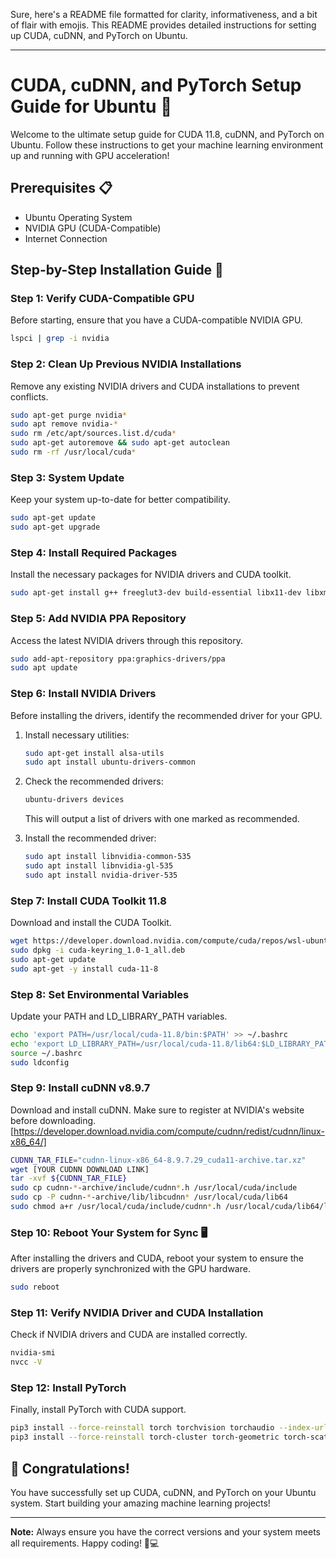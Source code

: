 Sure, here's a README file formatted for clarity, informativeness, and a bit of flair with emojis. This README provides detailed instructions for setting up CUDA, cuDNN, and PyTorch on Ubuntu.

---

# CUDA, cuDNN, and PyTorch Setup Guide for Ubuntu 🐧

Welcome to the ultimate setup guide for CUDA 11.8, cuDNN, and PyTorch on Ubuntu. Follow these instructions to get your machine learning environment up and running with GPU acceleration!

## Prerequisites 📋

- Ubuntu Operating System
- NVIDIA GPU (CUDA-Compatible)
- Internet Connection

## Step-by-Step Installation Guide 🚀

### Step 1: Verify CUDA-Compatible GPU

Before starting, ensure that you have a CUDA-compatible NVIDIA GPU.

```bash
lspci | grep -i nvidia
```

### Step 2: Clean Up Previous NVIDIA Installations

Remove any existing NVIDIA drivers and CUDA installations to prevent conflicts.

```bash
sudo apt-get purge nvidia*
sudo apt remove nvidia-*
sudo rm /etc/apt/sources.list.d/cuda*
sudo apt-get autoremove && sudo apt-get autoclean
sudo rm -rf /usr/local/cuda*
```

### Step 3: System Update

Keep your system up-to-date for better compatibility.

```bash
sudo apt-get update
sudo apt-get upgrade
```

### Step 4: Install Required Packages

Install the necessary packages for NVIDIA drivers and CUDA toolkit.

```bash
sudo apt-get install g++ freeglut3-dev build-essential libx11-dev libxmu-dev libxi-dev libglu1-mesa libglu1-mesa-dev
```

### Step 5: Add NVIDIA PPA Repository

Access the latest NVIDIA drivers through this repository.

```bash
sudo add-apt-repository ppa:graphics-drivers/ppa
sudo apt update
```

### Step 6: Install NVIDIA Drivers

Before installing the drivers, identify the recommended driver for your GPU.

1. Install necessary utilities:

    ```bash
    sudo apt-get install alsa-utils
    sudo apt install ubuntu-drivers-common
    ```
2. Check the recommended drivers:
  
    ```bash
    ubuntu-drivers devices
    ```
    This will output a list of drivers with one marked as recommended.

3. Install the recommended driver:

    ```bash
    sudo apt install libnvidia-common-535
    sudo apt install libnvidia-gl-535
    sudo apt install nvidia-driver-535
    ```

### Step 7: Install CUDA Toolkit 11.8

Download and install the CUDA Toolkit.

```bash
wget https://developer.download.nvidia.com/compute/cuda/repos/wsl-ubuntu/x86_64/cuda-keyring_1.0-1_all.deb
sudo dpkg -i cuda-keyring_1.0-1_all.deb
sudo apt-get update
sudo apt-get -y install cuda-11-8
```

### Step 8: Set Environmental Variables

Update your PATH and LD_LIBRARY_PATH variables.

```bash
echo 'export PATH=/usr/local/cuda-11.8/bin:$PATH' >> ~/.bashrc
echo 'export LD_LIBRARY_PATH=/usr/local/cuda-11.8/lib64:$LD_LIBRARY_PATH' >> ~/.bashrc
source ~/.bashrc
sudo ldconfig
```

### Step 9: Install cuDNN v8.9.7

Download and install cuDNN. Make sure to register at NVIDIA's website before downloading. [https://developer.download.nvidia.com/compute/cudnn/redist/cudnn/linux-x86_64/]

```bash
CUDNN_TAR_FILE="cudnn-linux-x86_64-8.9.7.29_cuda11-archive.tar.xz"
wget [YOUR CUDNN DOWNLOAD LINK]
tar -xvf ${CUDNN_TAR_FILE}
sudo cp cudnn-*-archive/include/cudnn*.h /usr/local/cuda/include
sudo cp -P cudnn-*-archive/lib/libcudnn* /usr/local/cuda/lib64
sudo chmod a+r /usr/local/cuda/include/cudnn*.h /usr/local/cuda/lib64/libcudnn*
```

### Step 10: Reboot Your System for Sync 🖥️

After installing the drivers and CUDA, reboot your system to ensure the drivers are properly synchronized with the GPU hardware.

```bash
sudo reboot
```

### Step 11: Verify NVIDIA Driver and CUDA Installation

Check if NVIDIA drivers and CUDA are installed correctly.

```bash
nvidia-smi
nvcc -V
```

### Step 12: Install PyTorch

Finally, install PyTorch with CUDA support.

```bash
pip3 install --force-reinstall torch torchvision torchaudio --index-url https://download.pytorch.org/whl/cu118
pip3 install --force-reinstall torch-cluster torch-geometric torch-scatter torch-sparse torch-spline-conv -f https://data.pyg.org/whl/torch-1.x.x+cu118.html
```

## 🎉 Congratulations!

You have successfully set up CUDA, cuDNN, and PyTorch on your Ubuntu system. Start building your amazing machine learning projects!

---

**Note:** Always ensure you have the correct versions and your system meets all requirements. Happy coding! 🚀💻
